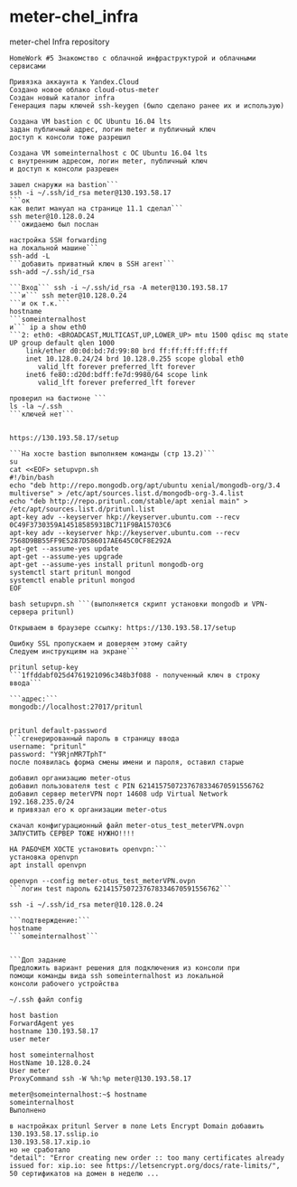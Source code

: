 # meter-chel_infra
meter-chel Infra repository


```
HomeWork #5 Знакомство с облачной инфраструктурой и облачными сервисами
```

```Создание учетной записи в Yandex
Привязка аккаунта к Yandex.Cloud
Создано новое облако cloud-otus-meter
Создан новый каталог infra
Генерация пары ключей ssh-keygen (было сделано ранее их и использую)

Создана VM bastion с ОС Ubuntu 16.04 lts
задан публичный адрес, логин meter и публичный ключ
доступ к консоли тоже разрешил

Создана VM someinternalhost с ОС Ubuntu 16.04 lts
с внутренним адресом, логин meter, публичный ключ
и доступ к консоли разрешен

зашел снаружи на bastion```
ssh -i ~/.ssh/id_rsa meter@130.193.58.17
```ок
как велит мануал на странице 11.1 сделал```
ssh meter@10.128.0.24
```ожидаемо был послан

настройка SSH forwarding
на локальной машине```
ssh-add -L
```добавить приватный ключ в SSH агент```
ssh-add ~/.ssh/id_rsa

```Вход``` ssh -i ~/.ssh/id_rsa -A meter@130.193.58.17
```и``` ssh meter@10.128.0.24
```и ок т.к.```
hostname
```someinternalhost
и``` ip a show eth0
```2: eth0: <BROADCAST,MULTICAST,UP,LOWER_UP> mtu 1500 qdisc mq state UP group default qlen 1000
    link/ether d0:0d:bd:7d:99:80 brd ff:ff:ff:ff:ff:ff
    inet 10.128.0.24/24 brd 10.128.0.255 scope global eth0
       valid_lft forever preferred_lft forever
    inet6 fe80::d20d:bdff:fe7d:9980/64 scope link
       valid_lft forever preferred_lft forever

проверил на бастионе ```
ls -la ~/.ssh
```ключей нет```


https://130.193.58.17/setup

```На хосте bastion выполняем команды (стр 13.2)```
su
cat <<EOF> setupvpn.sh
#!/bin/bash
echo "deb http://repo.mongodb.org/apt/ubuntu xenial/mongodb-org/3.4 multiverse" > /etc/apt/sources.list.d/mongodb-org-3.4.list
echo "deb http://repo.pritunl.com/stable/apt xenial main" > /etc/apt/sources.list.d/pritunl.list
apt-key adv --keyserver hkp://keyserver.ubuntu.com --recv 0C49F3730359A14518585931BC711F9BA15703C6
apt-key adv --keyserver hkp://keyserver.ubuntu.com --recv 7568D9BB55FF9E5287D586017AE645C0CF8E292A
apt-get --assume-yes update
apt-get --assume-yes upgrade
apt-get --assume-yes install pritunl mongodb-org
systemctl start pritunl mongod
systemctl enable pritunl mongod
EOF

bash setupvpn.sh ```(выполняется скрипт установки mongodb и VPN-cервера pritunl)

Открываем в браузере ссылку: https://130.193.58.17/setup

Ошибку SSL пропускаем и доверяем этому сайту
Cледуем инструкциям на экране```

pritunl setup-key
```1ffddabf025d4761921096c348b3f088 - полученный ключ в строку ввода```

```адрес:```
mongodb://localhost:27017/pritunl


pritunl default-password
```сгенерированный пароль в страницу ввода
username: "pritunl"
password: "Y9RjnMR7TphT"
после появилась форма смены имени и пароля, оставил старые

добавил организацию meter-otus
добавил пользователя test с PIN 6214157507237678334670591556762
добавил сервер meterVPN порт 14608 udp Virtual Network 192.168.235.0/24
и привязал его к организации meter-otus

скачал конфигурационный файл meter-otus_test_meterVPN.ovpn
ЗАПУСТИТЬ СЕРВЕР ТОЖЕ НУЖНО!!!!

НА РАБОЧЕМ ХОСТЕ установить openvpn:```
установка openvpn
apt install openvpn

openvpn --config meter-otus_test_meterVPN.ovpn
```логин test пароль 6214157507237678334670591556762```

ssh -i ~/.ssh/id_rsa meter@10.128.0.24

```подтверждение:```
hostname
```someinternalhost```


```Доп задание
Предложить вариант решения для подключения из консоли при
помощи команды вида ssh someinternalhost из локальной
консоли рабочего устройства

~/.ssh файл config

host bastion
ForwardAgent yes
hostname 130.193.58.17
user meter

host someinternalhost
HostName 10.128.0.24
User meter
ProxyCommand ssh -W %h:%p meter@130.193.58.17

meter@someinternalhost:~$ hostname
someinternalhost
Выполнено
```

```Сертификат
в настройках pritunl Server в поле Lets Encrypt Domain добавить
130.193.58.17.sslip.io
130.193.58.17.xip.io
но не сработало
"detail": "Error creating new order :: too many certificates already issued for: xip.io: see https://letsencrypt.org/docs/rate-limits/",
50 сертификатов на домен в неделю ...
```
